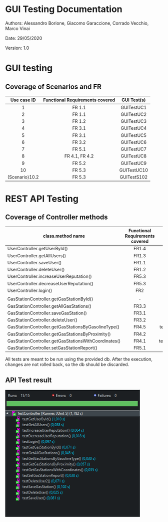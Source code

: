 # GUI  Testing Documentation 

Authors: Alessandro Borione, Giacomo Garaccione, Corrado Vecchio, Marco Vinai

Date: 29/05/2020

Version: 1.0

# GUI testing

## Coverage of Scenarios and FR

|  Use case ID   | Functional Requirements covered | GUI Test(s) |
| :------------: | :-----------------------------: | :---------: |
|       1        |             FR 1.1              | GUITestUC1  |
|       2        |             FR 1.1              | GUITestUC2  |
|       3        |             FR 1.2              | GUITestUC3  |
|       4        |             FR 3.1              | GUITestUC4  |
|       5        |             FR 3.1              | GUITestUC5  |
|       6        |             FR 3.2              | GUITestUC6  |
|       7        |             FR 5.1              | GUITestUC7  |
|       8        |         FR 4.1, FR 4.2          | GUITestUC8  |
|       9        |             FR 5.2              | GUITestUC9  |
|       10       |             FR 5.3              | GUITestUC10 |
| (Scenario)10.2 |             FR 5.3              | GUITestS102 |


# REST  API  Testing

## Coverage of Controller methods

| class.method name                                    | Functional Requirements covered |          REST  API Test(s)          |
| ---------------------------------------------------- | :-----------------------------: | :---------------------------------: |
| UserController.getUserById()                         |              FR1.4              |          testGetUserById()          |
| UserController.getAllUsers()                         |              FR1.3              |           testGaaUsers()            |
| UserController.saveUser()                            |              FR1.1              |           testSaveUSer()            |
| UserController.deleteUser()                          |              FR1.2              |          testDeleteUser()           |
| UserController.increaseUserReputation()              |              FR5.3              |    testIncreaseUserReputation()     |
| UserController.decreaseUserReputation()              |              FR5.3              |    testDecreaseUserReputation()     |
| UserController.login()                               |               FR2               |             testLogin()             |
|                                                      |                                 |                                     |
| GasStationController.getGasStationById()             |                -                |       testGetGasStationById()       |
| GasStationController.getAllGasStations()             |              FR3.3              |       testGetAllGasStations()       |
| GasStationController.saveGasStation()                |              FR3.1              |        testSaveGasStation()         |
| GasStationController.deleteUser()                    |              FR3.2              |          testDeleteUser2()          |
| GasStationController.getGasStationsByGasolineType()  |              FR4.5              | testGetGasStationsByGasolineType()  |
| GasStationController.getGasStationsByProximity()     |              FR4.2              |   testGetGasStationsByProximity()   |
| GasStationController.getGasStationsWithCoordinates() |              FR4.1              | testGetGasStationsWtihCoordinates() |
| GasStationController.setGasStationReport()           |              FR5.1              |      testSetGasStationReport()      |

All tests are meant to be run using the provided db. After the execution, changes are not rolled back, so the db should be discarded.

## API Test result

![](Images/Tests/controllerTests.png)